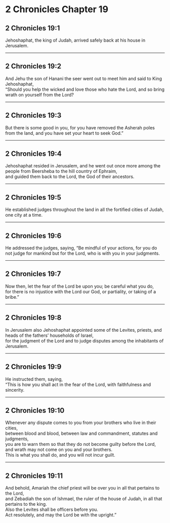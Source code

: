 # 2 Chronicles Chapter 19

## 2 Chronicles 19:1

Jehoshaphat, the king of Judah, arrived safely back at his house in Jerusalem.

---

## 2 Chronicles 19:2

And Jehu the son of Hanani the seer went out to meet him and said to King Jehoshaphat,  
“Should you help the wicked and love those who hate the Lord, and so bring wrath on yourself from the Lord?

---

## 2 Chronicles 19:3

But there is some good in you, for you have removed the Asherah poles from the land, and you have set your heart to seek God.”

---

## 2 Chronicles 19:4

Jehoshaphat resided in Jerusalem, and he went out once more among the people from Beersheba to the hill country of Ephraim,  
and guided them back to the Lord, the God of their ancestors.

---

## 2 Chronicles 19:5

He established judges throughout the land in all the fortified cities of Judah, one city at a time.

---

## 2 Chronicles 19:6

He addressed the judges, saying, “Be mindful of your actions, for you do not judge for mankind but for the Lord, who is with you in your judgments.

---

## 2 Chronicles 19:7

Now then, let the fear of the Lord be upon you; be careful what you do,  
for there is no injustice with the Lord our God, or partiality, or taking of a bribe.”

---

## 2 Chronicles 19:8

In Jerusalem also Jehoshaphat appointed some of the Levites, priests, and heads of the fathers’ households of Israel,  
for the judgment of the Lord and to judge disputes among the inhabitants of Jerusalem.

---

## 2 Chronicles 19:9

He instructed them, saying,  
“This is how you shall act in the fear of the Lord, with faithfulness and sincerity.

---

## 2 Chronicles 19:10

Whenever any dispute comes to you from your brothers who live in their cities,  
between blood and blood, between law and commandment, statutes and judgments,  
you are to warn them so that they do not become guilty before the Lord,  
and wrath may not come on you and your brothers.  
This is what you shall do, and you will not incur guilt.

---

## 2 Chronicles 19:11

And behold, Amariah the chief priest will be over you in all that pertains to the Lord,  
and Zebadiah the son of Ishmael, the ruler of the house of Judah, in all that pertains to the king.  
Also the Levites shall be officers before you.  
Act resolutely, and may the Lord be with the upright.”
